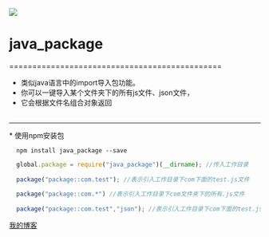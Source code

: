 ![](https://travis-ci.org/294678380/java_package.svg?branch=master)
# java_package
==============================================

* 类似java语言中的import导入包功能。<br/>
* 你可以一键导入某个文件夹下的所有js文件、json文件，</br>
* 它会根据文件名组合对象返回</br>
 
---------------
* 使用npm安装包
```shell
  npm install java_package --save
```
```javascript
  global.package = require("java_package")(__dirname); //传入工作目录
  
  package("package::com.test"); //表示引入工作目录下com下面的test.js文件
  
  package("package::com.*") //表示引入工作目录下com文件夹下的所有.js文件
  
  package("package::com.test","json"); //表示引入工作目录下com下面的test.json文件
```
[我的博客](http://www.cnblogs.com/ztfjs/) 

